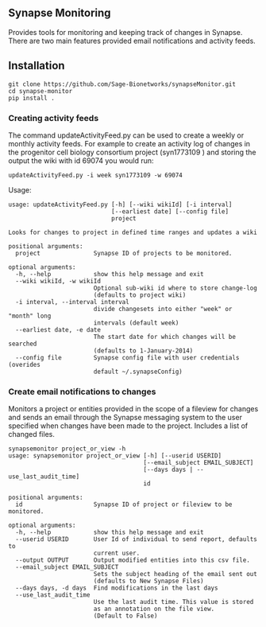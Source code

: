 ## Synapse Monitoring

Provides tools for monitoring and keeping track of changes in Synapse. There are two main features provided email notifications and activity feeds. 


## Installation
```
git clone https://github.com/Sage-Bionetworks/synapseMonitor.git
cd synapse-monitor
pip install .
```

### Creating activity feeds

The command updateActivityFeed.py can be used to create a weekly or monthly activity feeds.  For example to create an activity log of changes in the progenitor cell biology consortium project (syn1773109 ) and storing the output the wiki with id 69074 you would run:

```
updateActivityFeed.py -i week syn1773109 -w 69074
```


Usage:

```
usage: updateActivityFeed.py [-h] [--wiki wikiId] [-i interval]
                             [--earliest date] [--config file]
                             project

Looks for changes to project in defined time ranges and updates a wiki

positional arguments:
  project               Synapse ID of projects to be monitored.

optional arguments:
  -h, --help            show this help message and exit
  --wiki wikiId, -w wikiId
                        Optional sub-wiki id where to store change-log
                        (defaults to project wiki)
  -i interval, --interval interval
                        divide changesets into either "week" or "month" long
                        intervals (default week)
  --earliest date, -e date
                        The start date for which changes will be searched
                        (defaults to 1-January-2014)
  --config file         Synapse config file with user credentials (overides
                        default ~/.synapseConfig)
```

### Create email notifications to changes

Monitors a project or entities provided in the scope of a fileview for changes and sends an email through the Synapse messaging system to the user specified when changes have been made to the project. Includes a list of changed files.

```
synapsemonitor project_or_view -h
usage: synapsemonitor project_or_view [-h] [--userid USERID]
                                      [--email_subject EMAIL_SUBJECT]
                                      [--days days | --use_last_audit_time]
                                      id

positional arguments:
  id                    Synapse ID of project or fileview to be monitored.

optional arguments:
  -h, --help            show this help message and exit
  --userid USERID       User Id of individual to send report, defaults to
                        current user.
  --output OUTPUT       Output modified entities into this csv file.
  --email_subject EMAIL_SUBJECT
                        Sets the subject heading of the email sent out
                        (defaults to New Synapse Files)
  --days days, -d days  Find modifications in the last days
  --use_last_audit_time
                        Use the last audit time. This value is stored
                        as an annotation on the file view.
                        (Default to False)

```
